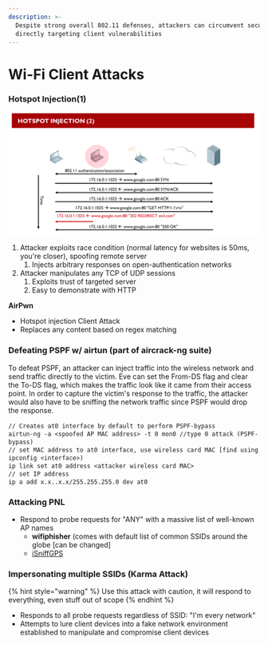 ```yaml
---
description: >-
  Despite strong overall 802.11 defenses, attackers can circumvent security by
  directly targeting client vulnerabilities
---
```


# Wi-Fi Client Attacks

### Hotspot Injection(1)

![Hotspot injection process](<../../.gitbook/assets/image (39) (1).png>)

1. Attacker exploits race condition (normal latency for websites is 50ms, you're closer), spoofing remote server
   1. Injects arbitrary responses on open-authentication networks
2. Attacker manipulates any TCP of UDP sessions
   1. Exploits trust of targeted server
   2. Easy to demonstrate with HTTP

**AirPwn**

* Hotspot injection Client Attack
* Replaces any content based on regex matching

### Defeating PSPF w/ airtun (part of aircrack-ng suite)

To defeat PSPF, an attacker can inject traffic into the wireless network and send traffic directly to the victim. Eve can set the From-DS flag and clear the To-DS flag, which makes the traffic look like it came from their access point. In order to capture the victim's response to the traffic, the attacker would also have to be sniffing the network traffic since PSPF would drop the response.

```
// Creates at0 interface by default to perform PSPF-bypass
airtun-ng -a <spoofed AP MAC address> -t 0 mon0 //type 0 attack (PSPF-bypass)
// set MAC address to at0 interface, use wireless card MAC [find using ipconfig <interface>)
ip link set at0 address <attacker wireless card MAC>
// set IP address
ip a add x.x..x.x/255.255.255.0 dev at0

```

### Attacking PNL

* Respond to probe requests for "ANY" with a massive list of well-known AP names
  * **wifiphisher** (comes with default list of common SSIDs around the globe \[can be changed]
  * [iSniffGPS ](utilities-resources.md#isniff-gps-https-github.com-hubert3-isniff-gps)

### Impersonating multiple SSIDs (Karma Attack)

{% hint style="warning" %}
Use this attack with caution, it will respond to everything, even stuff out of scope
{% endhint %}

* Responds to all probe requests regardless of SSID: "I'm every network"
* Attempts to lure client devices into a fake network environment established to manipulate and compromise client devices

